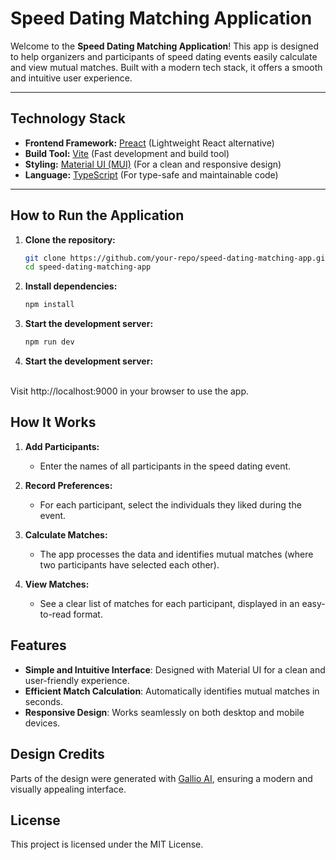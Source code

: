 # Speed Dating Matching Application

Welcome to the **Speed Dating Matching Application**! This app is designed to help organizers and participants of speed dating events easily calculate and view mutual matches. Built with a modern tech stack, it offers a smooth and intuitive user experience.

---

## Technology Stack

- **Frontend Framework:** [Preact](https://preactjs.com/) (Lightweight React alternative)
- **Build Tool:** [Vite](https://vitejs.dev/) (Fast development and build tool)
- **Styling:** [Material UI (MUI)](https://mui.com/) (For a clean and responsive design)
- **Language:** [TypeScript](https://www.typescriptlang.org/) (For type-safe and maintainable code)

---

## How to Run the Application

1. **Clone the repository:**
    ```bash
    git clone https://github.com/your-repo/speed-dating-matching-app.git
    cd speed-dating-matching-app
    ```
    
2.  **Install dependencies:**
    ```bash
    npm install
    ```

3. **Start the development server:**
   ```bash
   npm run dev
   ```

4. **Start the development server:**
</br>
Visit http://localhost:9000 in your browser to use the app.


## How It Works

1. **Add Participants:**
    - Enter the names of all participants in the speed dating event.

2. **Record Preferences:**
    - For each participant, select the individuals they liked during the event.

3. **Calculate Matches:**
    - The app processes the data and identifies mutual matches (where two participants have selected each other).

4. **View Matches:**
    - See a clear list of matches for each participant, displayed in an easy-to-read format.

## Features

- **Simple and Intuitive Interface**: Designed with Material UI for a clean and user-friendly experience.
- **Efficient Match Calculation**: Automatically identifies mutual matches in seconds.
- **Responsive Design**: Works seamlessly on both desktop and mobile devices.

## Design Credits

Parts of the design were generated with [Gallio AI](https://www.usegalileo.ai/), ensuring a modern and visually appealing interface.

## License

This project is licensed under the MIT License. 